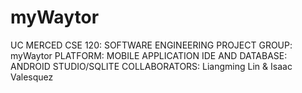 # myWaytor
UC MERCED CSE 120: SOFTWARE ENGINEERING PROJECT
GROUP: myWaytor
PLATFORM: MOBILE APPLICATION
IDE AND DATABASE: ANDROID STUDIO/SQLITE
COLLABORATORS: Liangming Lin & Isaac Valesquez
